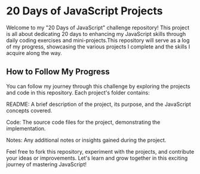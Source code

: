 # 20 Days of JavaScript Projects
Welcome to my "20 Days of JavaScript" challenge repository!
This project is all about dedicating 20 days to enhancing my JavaScript skills through daily coding exercises and mini-projects.This repository will serve as a log of my progress, showcasing the various projects I complete and the skills I acquire along the way.

## How to Follow My Progress
You can follow my journey through this challenge by exploring the projects and code in this repository. Each project's folder contains:

README: A brief description of the project, its purpose, and the JavaScript concepts covered.

Code: The source code files for the project, demonstrating the implementation.

Notes: Any additional notes or insights gained during the project.

Feel free to fork this repository, experiment with the projects, and contribute your ideas or improvements. Let's learn and grow together in this exciting journey of mastering JavaScript!
